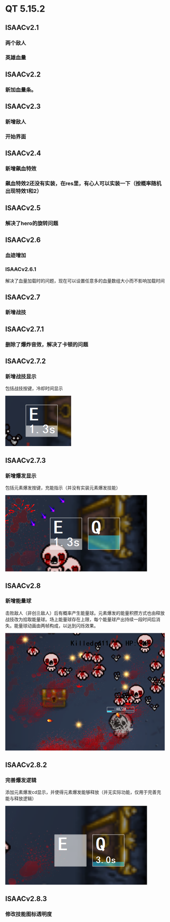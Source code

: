 # **QT 5.15.2**
## **ISAACv2.1**

### 两个敌人
### 英雄血量

## **ISAACv2.2**

### 新加血量条。

## **ISAACv2.3**

### 新增敌人
### 开始界面

## **ISAACv2.4**

### 新增飙血特效
### 飙血特效2还没有实装，在res里，有心人可以实装一下（按概率随机出现特效1和2）

## **ISAACv2.5**

### 解决了hero的旋转问题

## **ISAACv2.6**

### 血迹增加

### **ISAACv2.6.1**

解决了血量加载时的问题，现在可以设置任意多的血量数组大小而不影响加载时间

## **ISAACv2.7**

### 新增战技

## **ISAACv2.7.1**

### 删除了爆炸音效，解决了卡顿的问题

## **ISAACv2.7.2**

### 新增战技显示

包括战技按键，冷却时间显示

![image](https://raw.githubusercontent.com/Samjjkdkd/Issac/main/img/1.png)

## **ISAACv2.7.3**

### 新增爆发显示

包括元素爆发按键，充能指示（并没有实装元素爆发技能）

![image](https://raw.githubusercontent.com/Samjjkdkd/Issac/main/img/2.png)

## **ISAACv2.8**

### 新增能量球

击败敌人（非创亖敌人）后有概率产生能量球。元素爆发的能量积攒方式也由释放战技改为拾取能量球。场上能量球存在上限，每个能量球产出持续一段时间后消失。能量球动画由两帧构成，以达到闪烁效果。

![image](https://raw.githubusercontent.com/Samjjkdkd/Issac/main/img/3.png)

## **ISAACv2.8.2**

### 完善爆发逻辑

添加元素爆发cd显示，并使得元素爆发能够释放（并无实际功能，仅用于完善充能与释放逻辑）

![image](https://raw.githubusercontent.com/Samjjkdkd/Issac/main/img/4.png)

## **ISAACv2.8.3**

### 修改技能图标透明度

